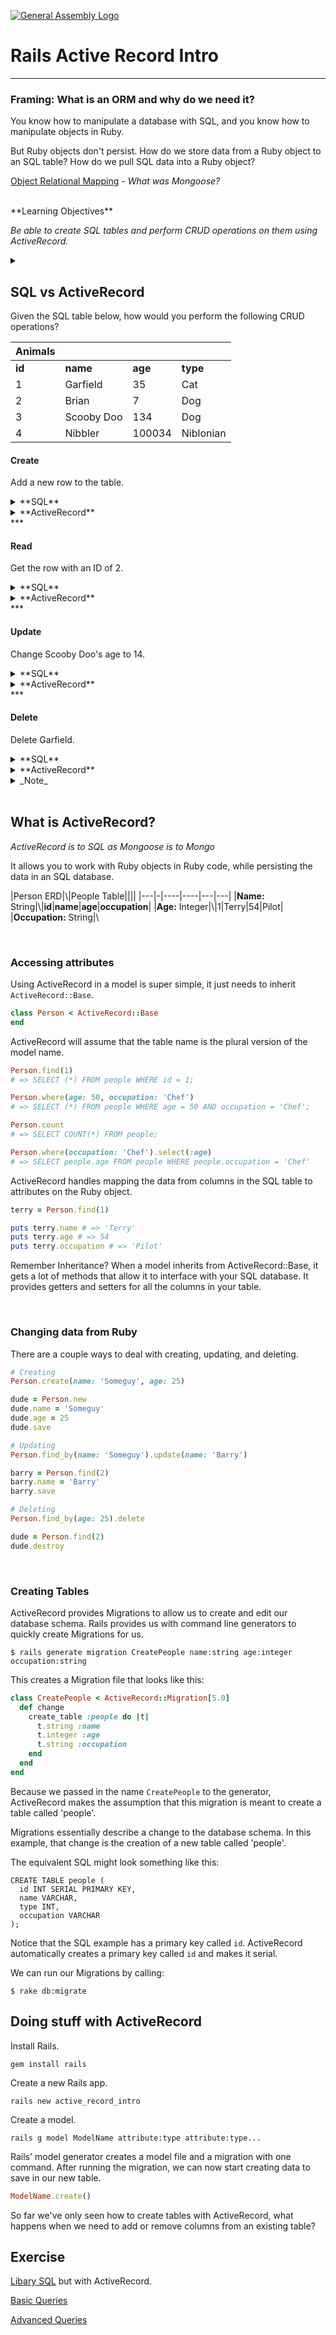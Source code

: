 [![General Assembly Logo](https://camo.githubusercontent.com/1a91b05b8f4d44b5bbfb83abac2b0996d8e26c92/687474703a2f2f692e696d6775722e636f6d2f6b6538555354712e706e67)](https://generalassemb.ly/education/web-development-immersive)

# Rails Active Record Intro

***

### **Framing: What is an ORM and why do we need it?**
You know how to manipulate a database with SQL, and you know how to manipulate objects in Ruby.

But Ruby objects don't persist. How do we store data from a Ruby object to an SQL table? How do we pull SQL data into a Ruby object?

[Object Relational Mapping](https://en.wikipedia.org/wiki/Object-relational_mapping)  - _What was Mongoose?_

<br>
**Learning Objectives**

  _Be able to create SQL tables and perform CRUD operations on them using ActiveRecord._
  <details>
  <summary></summary>
  - Use Rails generators to create models and migrations.
  - Run generated migrations to create tables in SQL.
  - Seed the db using ActiveRecord's `.create` method.
  - Perform CRUD operations on objects using ActiveRecord's methods.
  </details>



## SQL vs ActiveRecord

Given the SQL table below, how would you perform the following CRUD operations?

|Animals||||
|--|--|--|--|
|**id**|**name**|**age**|**type**|
|1 |Garfield|35 |Cat |
|2 |Brian|7 |Dog |
|3 |Scooby Doo|134 |Dog |
|4|Nibbler|100034|Niblonian|


#### Create
Add a new row to the table.

<details>
<summary>**SQL**</summary>
  ```
  INSERT INTO animals (name, age, type) VALUES ('Snowball 2', 12, 'Cat');
  ```
</details>

<details>
<summary>**ActiveRecord**</summary>
  ```ruby
  Animal.create(name: 'Snowball 2', age: 12, type: 'Cat')
  ```
</details>
***

#### Read
Get the row with an ID of 2.

<details>
<summary>**SQL**</summary>
  ```
  SELECT (*) FROM animals WHERE id = 2;
  ```
</details>

<details>
<summary>**ActiveRecord**</summary>
  ```ruby
  Animal.find(2)
  ```
</details>
***

#### Update
Change Scooby Doo's age to 14.

<details>
<summary>**SQL**</summary>
  ```
  UPDATE animals SET age = 14 WHERE name = 'Scooby Doo';
  ```
</details>

<details>
<summary>**ActiveRecord**</summary>
  ```ruby
  Animal.find_by(name: 'Scooby Doo').update(age: 14);
  ```
</details>
***

#### Delete
Delete Garfield.

<details>
<summary>**SQL**</summary>
  ```
  DELETE FROM animals WHERE name = 'Garfield';
  ```
</details>

<details>
<summary>**ActiveRecord**</summary>
  ```ruby
  Animal.find_by(name: 'Garfield').delete;
  ```
</details>

<details>
<summary>_Note_</summary>
  ```ruby
# Why not do this?
Animal.where(name: 'Garfield').destroy;
  ```

<details>
<summary></summary>
  ```ruby
  Animal.where(name: 'Garfield') # => returns a collection
  Animal.find_by(name: 'Garfield') # => returns the first match
  ```
</details>
</details>

<br>

## What is ActiveRecord?
_ActiveRecord is to SQL as Mongoose is to Mongo_

It allows you to work with Ruby objects in Ruby code, while persisting the data in an SQL database.


|Person ERD|\\|People Table||||
|---|-|----|----|---|---|
|**Name:** String|\\|**id**|**name**|**age**|**occupation**|
|**Age:** Integer|\\|1|Terry|54|Pilot|
|**Occupation:** String|\\

<br>

### Accessing attributes
Using ActiveRecord in a model is super simple, it just needs to inherit `ActiveRecord::Base`.
```ruby
class Person < ActiveRecord::Base
end
```

ActiveRecord will assume that the table name is the plural version of the model name.

```ruby
Person.find(1)
# => SELECT (*) FROM people WHERE id = 1;

Person.where(age: 50, occupation: 'Chef')
# => SELECT (*) FROM people WHERE age = 50 AND occupation = 'Chef';

Person.count
# => SELECT COUNT(*) FROM people;

Person.where(occupation: 'Chef').select(:age)
# => SELECT people.age FROM people WHERE people.occupation = 'Chef'
```

ActiveRecord handles mapping the data from columns in the SQL table to attributes on the Ruby object.

```ruby
terry = Person.find(1)

puts terry.name # => 'Terry'
puts terry.age # => 54
puts terry.occupation # => 'Pilot'
```

Remember Inheritance? When a model inherits from ActiveRecord::Base, it gets a lot of methods that allow it to interface with your SQL database. It provides getters and setters for all the columns in your table.

<br>

### Changing data from Ruby

There are a couple ways to deal with creating, updating, and deleting.

```ruby
# Creating
Person.create(name: 'Someguy', age: 25)

dude = Person.new
dude.name = 'Someguy'
dude.age = 25
dude.save
```

```ruby
# Updating
Person.find_by(name: 'Someguy').update(name: 'Barry')

barry = Person.find(2)
barry.name = 'Barry'
barry.save
```

```ruby
# Deleting
Person.find_by(age: 25).delete

dude = Person.find(2)
dude.destroy
```

<br>

### Creating Tables
ActiveRecord provides Migrations to allow us to create and edit our database schema. Rails provides us with command line generators to quickly create Migrations for us.

```
$ rails generate migration CreatePeople name:string age:integer occupation:string
```

This creates a Migration file that looks like this:
```ruby
class CreatePeople < ActiveRecord::Migration[5.0]
  def change
    create_table :people do |t|
      t.string :name
      t.integer :age
      t.string :occupation
    end
  end
end

```
Because we passed in the name `CreatePeople` to the generator, ActiveRecord makes the assumption that this migration is meant to create a table called 'people'.

Migrations essentially describe a change to the database schema. In this example, that change is the creation of a new table called 'people'.

The equivalent SQL might look something like this:
```
CREATE TABLE people (
  id INT SERIAL PRIMARY KEY,
  name VARCHAR,
  type INT,
  occupation VARCHAR
);
```
Notice that the SQL example has a primary key called `id`. ActiveRecord automatically creates a primary key called `id` and makes it serial.

We can run our Migrations by calling:
```
$ rake db:migrate
```






## Doing stuff with ActiveRecord
Install Rails.
```
gem install rails
```
Create a new Rails app.
```
rails new active_record_intro
```
Create a model.
```
rails g model ModelName attribute:type attribute:type...
```
Rails' model generator creates a model file and a migration with one command. After running the migration, we can now start creating data to save in our new table.

```ruby
ModelName.create()
```

So far we've only seen how to create tables with ActiveRecord, what happens when we need to add or remove columns from an existing table?



## Exercise
[Libary SQL](https://github.com/ATL-WDI-Curriculum/atl-wdi-9/tree/master/unit_04/w11d04/student_labs/library_sql) but with ActiveRecord.

[Basic Queries](https://github.com/ATL-WDI-Curriculum/atl-wdi-9/blob/master/unit_04/w11d04/student_labs/library_sql/basic_queries.sql)

[Advanced Queries](https://github.com/ATL-WDI-Curriculum/atl-wdi-9/blob/master/unit_04/w11d05/instructor_notes/sql_advanced_sol.sql)